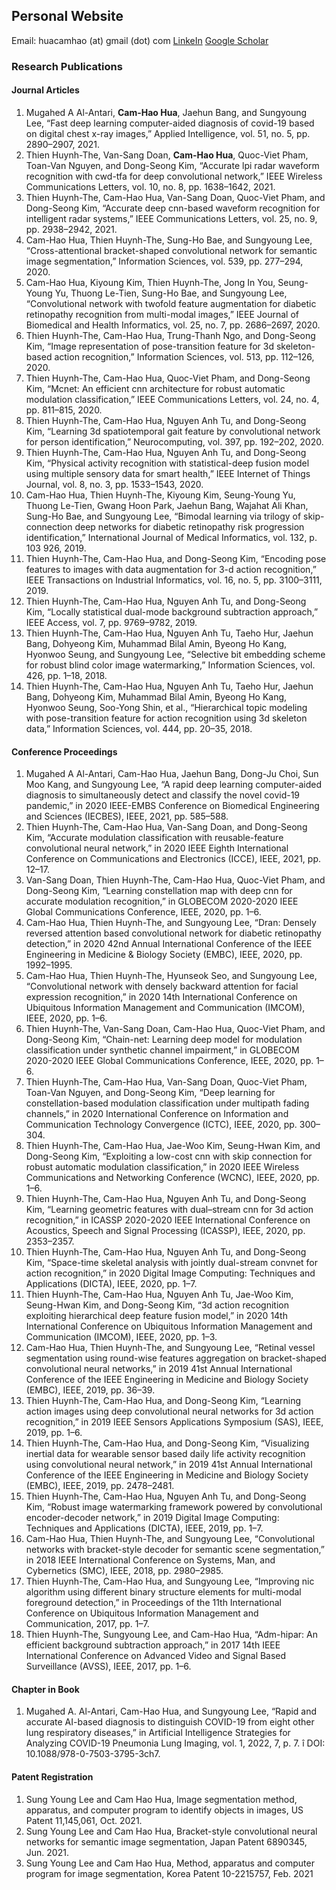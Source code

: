## Personal Website
Email: huacamhao (at) gmail (dot) com
[LinkeIn](https://www.linkedin.com/in/cam-hao-hua-a3246ab2/)
[Google Scholar](https://scholar.google.com/citations?user=87YF-hQAAAAJ&hl=en)


### Research Publications

#### Journal Articles
1. Mugahed A Al-Antari, **Cam-Hao Hua**, Jaehun Bang, and Sungyoung Lee, “Fast deep learning computer-aided diagnosis of covid-19 based on digital chest x-ray images,” Applied Intelligence, vol. 51, no. 5, pp. 2890–2907, 2021.
2. Thien Huynh-The, Van-Sang Doan, **Cam-Hao Hua**, Quoc-Viet Pham, Toan-Van Nguyen, and Dong-Seong Kim, “Accurate lpi radar waveform recognition with cwd-tfa for deep convolutional network,” IEEE Wireless Communications Letters, vol. 10, no. 8, pp. 1638–1642, 2021.
3. Thien Huynh-The, Cam-Hao Hua, Van-Sang Doan, Quoc-Viet Pham, and Dong-Seong Kim, “Accurate deep cnn-based waveform recognition for intelligent radar systems,” IEEE Communications Letters, vol. 25, no. 9, pp. 2938–2942, 2021.
4. Cam-Hao Hua, Thien Huynh-The, Sung-Ho Bae, and Sungyoung Lee, “Cross-attentional bracket-shaped convolutional network for semantic image segmentation,” Information Sciences, vol. 539, pp. 277–294, 2020.
5. Cam-Hao Hua, Kiyoung Kim, Thien Huynh-The, Jong In You, Seung-Young Yu, Thuong Le-Tien, Sung-Ho Bae, and Sungyoung Lee, “Convolutional network with twofold feature augmentation for diabetic retinopathy recognition from multi-modal images,” IEEE Journal of Biomedical and Health Informatics, vol. 25, no. 7, pp. 2686–2697, 2020.
6. Thien Huynh-The, Cam-Hao Hua, Trung-Thanh Ngo, and Dong-Seong Kim, “Image representation of pose-transition feature for 3d skeleton-based action recognition,” Information Sciences, vol. 513, pp. 112–126, 2020.
7. Thien Huynh-The, Cam-Hao Hua, Quoc-Viet Pham, and Dong-Seong Kim, “Mcnet: An efficient cnn architecture for robust automatic modulation classification,” IEEE Communications Letters, vol. 24, no. 4, pp. 811–815, 2020.
8. Thien Huynh-The, Cam-Hao Hua, Nguyen Anh Tu, and Dong-Seong Kim, “Learning 3d spatiotemporal gait feature by convolutional network for person identification,” Neurocomputing, vol. 397, pp. 192–202, 2020.
9. Thien Huynh-The, Cam-Hao Hua, Nguyen Anh Tu, and Dong-Seong Kim, “Physical activity recognition with statistical-deep fusion model using multiple sensory data for smart health,” IEEE Internet of Things Journal, vol. 8, no. 3, pp. 1533–1543, 2020.
10. Cam-Hao Hua, Thien Huynh-The, Kiyoung Kim, Seung-Young Yu, Thuong Le-Tien, Gwang Hoon Park, Jaehun Bang, Wajahat Ali Khan, Sung-Ho Bae, and Sungyoung Lee, “Bimodal learning via trilogy of skip-connection deep networks for diabetic retinopathy risk progression identification,” International Journal of Medical Informatics, vol. 132, p. 103 926, 2019.
11. Thien Huynh-The, Cam-Hao Hua, and Dong-Seong Kim, “Encoding pose features to images with data augmentation for 3-d action recognition,” IEEE Transactions on Industrial Informatics, vol. 16, no. 5, pp. 3100–3111, 2019.
12. Thien Huynh-The, Cam-Hao Hua, Nguyen Anh Tu, and Dong-Seong Kim, “Locally statistical dual-mode background subtraction approach,” IEEE Access, vol. 7, pp. 9769–9782, 2019.
13. Thien Huynh-The, Cam-Hao Hua, Nguyen Anh Tu, Taeho Hur, Jaehun Bang, Dohyeong Kim, Muhammad Bilal Amin, Byeong Ho Kang, Hyonwoo Seung, and Sungyoung Lee, “Selective bit embedding scheme for robust blind color image watermarking,” Information Sciences, vol. 426, pp. 1–18, 2018.
14. Thien Huynh-The, Cam-Hao Hua, Nguyen Anh Tu, Taeho Hur, Jaehun Bang, Dohyeong Kim, Muhammad Bilal Amin, Byeong Ho Kang, Hyonwoo Seung, Soo-Yong Shin, et al., “Hierarchical topic modeling with pose-transition feature for action recognition using 3d skeleton data,” Information Sciences, vol. 444, pp. 20–35, 2018.

#### Conference Proceedings
1. Mugahed A Al-Antari, Cam-Hao Hua, Jaehun Bang, Dong-Ju Choi, Sun Moo Kang, and Sungyoung Lee, “A rapid deep learning computer-aided diagnosis to simultaneously detect and classify the novel covid-19 pandemic,” in 2020 IEEE-EMBS Conference on Biomedical Engineering and Sciences (IECBES), IEEE, 2021, pp. 585–588.
2. Thien Huynh-The, Cam-Hao Hua, Van-Sang Doan, and Dong-Seong Kim, “Accurate modulation classification with reusable-feature convolutional neural network,” in 2020 IEEE Eighth International Conference on Communications and Electronics (ICCE), IEEE, 2021, pp. 12–17.
3. Van-Sang Doan, Thien Huynh-The, Cam-Hao Hua, Quoc-Viet Pham, and Dong-Seong Kim, “Learning constellation map with deep cnn for accurate modulation recognition,” in GLOBECOM 2020-2020 IEEE Global Communications Conference, IEEE, 2020, pp. 1–6.
4. Cam-Hao Hua, Thien Huynh-The, and Sungyoung Lee, “Dran: Densely reversed attention based convolutional network for diabetic retinopathy detection,” in 2020 42nd Annual International Conference of the IEEE Engineering in Medicine & Biology Society (EMBC), IEEE, 2020, pp. 1992–1995.
5. Cam-Hao Hua, Thien Huynh-The, Hyunseok Seo, and Sungyoung Lee, “Convolutional network with densely backward attention for facial expression recognition,” in 2020 14th International Conference on Ubiquitous Information Management and Communication (IMCOM), IEEE, 2020, pp. 1–6.
6. Thien Huynh-The, Van-Sang Doan, Cam-Hao Hua, Quoc-Viet Pham, and Dong-Seong Kim, “Chain-net: Learning deep model for modulation classification under synthetic channel impairment,” in GLOBECOM 2020-2020 IEEE Global Communications Conference, IEEE, 2020, pp. 1–6.
7. Thien Huynh-The, Cam-Hao Hua, Van-Sang Doan, Quoc-Viet Pham, Toan-Van Nguyen, and Dong-Seong Kim, “Deep learning for constellation-based modulation classification under multipath fading channels,” in 2020 International Conference on Information and Communication Technology Convergence (ICTC), IEEE, 2020, pp. 300–304.
8. Thien Huynh-The, Cam-Hao Hua, Jae-Woo Kim, Seung-Hwan Kim, and Dong-Seong Kim, “Exploiting a low-cost cnn with skip connection for robust automatic modulation classification,” in 2020 IEEE Wireless Communications and Networking Conference (WCNC), IEEE, 2020, pp. 1–6.
9. Thien Huynh-The, Cam-Hao Hua, Nguyen Anh Tu, and Dong-Seong Kim, “Learning geometric features with dual–stream cnn for 3d action recognition,” in ICASSP 2020-2020 IEEE International Conference on Acoustics, Speech and Signal Processing (ICASSP), IEEE, 2020, pp. 2353–2357.
10. Thien Huynh-The, Cam-Hao Hua, Nguyen Anh Tu, and Dong-Seong Kim, “Space-time skeletal analysis with jointly dual-stream convnet for action recognition,” in 2020 Digital Image Computing: Techniques and Applications (DICTA), IEEE, 2020, pp. 1–7.
11. Thien Huynh-The, Cam-Hao Hua, Nguyen Anh Tu, Jae-Woo Kim, Seung-Hwan Kim, and Dong-Seong Kim, “3d action recognition exploiting hierarchical deep feature fusion model,” in 2020 14th International Conference on Ubiquitous Information Management and Communication (IMCOM), IEEE, 2020, pp. 1–3.
12. Cam-Hao Hua, Thien Huynh-The, and Sungyoung Lee, “Retinal vessel segmentation using round-wise features aggregation on bracket-shaped convolutional neural networks,” in 2019 41st Annual International Conference of the IEEE Engineering in Medicine and Biology Society (EMBC), IEEE, 2019, pp. 36–39.
13. Thien Huynh-The, Cam-Hao Hua, and Dong-Seong Kim, “Learning action images using deep convolutional neural networks for 3d action recognition,” in 2019 IEEE Sensors Applications Symposium (SAS), IEEE, 2019, pp. 1–6.
14. Thien Huynh-The, Cam-Hao Hua, and Dong-Seong Kim, “Visualizing inertial data for wearable sensor based daily life activity recognition using convolutional neural network,” in 2019 41st Annual International Conference of the IEEE Engineering in Medicine and Biology Society (EMBC), IEEE, 2019, pp. 2478–2481.
15. Thien Huynh-The, Cam-Hao Hua, Nguyen Anh Tu, and Dong-Seong Kim, “Robust image watermarking framework powered by convolutional encoder-decoder network,” in 2019 Digital Image Computing: Techniques and Applications (DICTA), IEEE, 2019, pp. 1–7.
16. Cam-Hao Hua, Thien Huynh-The, and Sungyoung Lee, “Convolutional networks with bracket-style decoder for semantic scene segmentation,” in 2018 IEEE International Conference on Systems, Man, and Cybernetics (SMC), IEEE, 2018, pp. 2980–2985.
17. Thien Huynh-The, Cam-Hao Hua, and Sungyoung Lee, “Improving nic algorithm using different binary structure elements for multi-modal foreground detection,” in Proceedings of the 11th International Conference on Ubiquitous Information Management and Communication, 2017, pp. 1–7.
18. Thien Huynh-The, Sungyoung Lee, and Cam-Hao Hua, “Adm-hipar: An efficient background subtraction approach,” in 2017 14th IEEE International Conference on Advanced Video and Signal Based Surveillance (AVSS), IEEE, 2017, pp. 1–6.

#### Chapter in Book
1. Mugahed A. Al-Antari, Cam-Hao Hua, and Sungyoung Lee, “Rapid and accurate AI-based diagnosis to distinguish COVID-19 from eight other lung respiratory diseases,” in Artificial Intelligence Strategies for Analyzing COVID-19 Pneumonia Lung Imaging, vol. 1, 2022, 7, p. 7. î DOI: 10.1088/978-0-7503-3795-3ch7.

#### Patent Registration
1. Sung Young Lee and Cam Hao Hua, Image segmentation method, apparatus, and computer program to identify objects in images, US Patent 11,145,061, Oct. 2021.
2. Sung Young Lee and Cam Hao Hua, Bracket-style convolutional neural networks for semantic image segmentation, Japan Patent 6890345, Jun. 2021.
3. Sung Young Lee and Cam Hao Hua, Method, apparatus and computer program for image segmentation, Korea Patent 10-2215757, Feb. 2021

